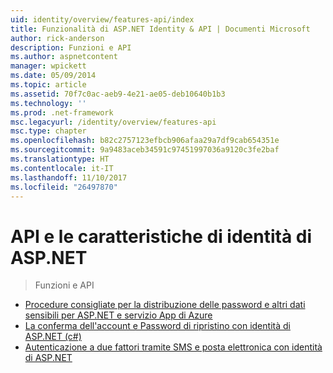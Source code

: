 ```yaml
---
uid: identity/overview/features-api/index
title: Funzionalità di ASP.NET Identity & API | Documenti Microsoft
author: rick-anderson
description: Funzioni e API
ms.author: aspnetcontent
manager: wpickett
ms.date: 05/09/2014
ms.topic: article
ms.assetid: 70f7c0ac-aeb9-4e21-ae05-deb10640b1b3
ms.technology: ''
ms.prod: .net-framework
msc.legacyurl: /identity/overview/features-api
msc.type: chapter
ms.openlocfilehash: b82c2757123efbcb906afaa29a7df9cab654351e
ms.sourcegitcommit: 9a9483aceb34591c97451997036a9120c3fe2baf
ms.translationtype: HT
ms.contentlocale: it-IT
ms.lasthandoff: 11/10/2017
ms.locfileid: "26497870"
---
```

<a name="aspnet-identity-features--api"></a>API e le caratteristiche di identità di ASP.NET
====================
> Funzioni e API


- [Procedure consigliate per la distribuzione delle password e altri dati sensibili per ASP.NET e servizio App di Azure](best-practices-for-deploying-passwords-and-other-sensitive-data-to-aspnet-and-azure.md)
- [La conferma dell'account e Password di ripristino con identità di ASP.NET (c#)](account-confirmation-and-password-recovery-with-aspnet-identity.md)
- [Autenticazione a due fattori tramite SMS e posta elettronica con identità di ASP.NET](two-factor-authentication-using-sms-and-email-with-aspnet-identity.md)

